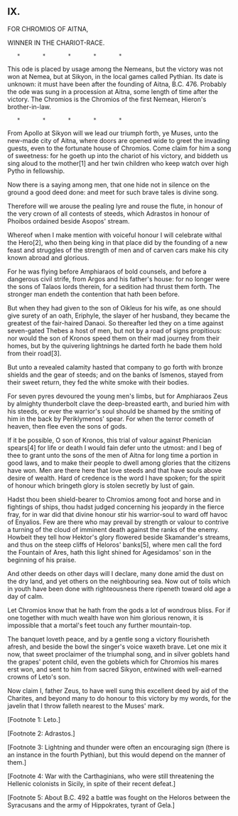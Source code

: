## IX.

FOR CHROMIOS OF AITNA,

WINNER IN THE CHARIOT-RACE.

       *       *       *       *       *

This ode is placed by usage among the Nemeans, but the victory was not
won at Nemea, but at Sikyon, in the local games called Pythian. Its
date is unknown: it must have been after the founding of Aitna, B.C.
476. Probably the ode was sung in a procession at Aitna, some length
of time after the victory. The Chromios is the Chromios of the first
Nemean, Hieron's brother-in-law.

       *       *       *       *       *

From Apollo at Sikyon will we lead our triumph forth, ye Muses, unto
the new-made city of Aitna, where doors are opened wide to greet the
invading guests, even to the fortunate house of Chromios. Come claim
for him a song of sweetness: for he goeth up into the chariot of his
victory, and biddeth us sing aloud to the mother[1] and her twin
children who keep watch over high Pytho in fellowship.

Now there is a saying among men, that one hide not in silence on the
ground a good deed done: and meet for such brave tales is divine song.

Therefore will we arouse the pealing lyre and rouse the flute, in
honour of the very crown of all contests of steeds, which Adrastos in
honour of Phoibos ordained beside Asopos' stream.

Whereof when I make mention with voiceful honour I will celebrate
withal the Hero[2], who then being king in that place did by the
founding of a new feast and struggles of the strength of men and of
carven cars make his city known abroad and glorious.

For he was flying before Amphiaraos of bold counsels, and before a
dangerous civil strife, from Argos and his father's house: for no
longer were the sons of Talaos lords therein, for a sedition had
thrust them forth. The stronger man endeth the contention that hath
been before.

But when they had given to the son of Oikleus for his wife, as one
should give surety of an oath, Eriphyle, the slayer of her husband,
they became the greatest of the fair-haired Danaoi. So thereafter led
they on a time against seven-gated Thebes a host of men, but not by a
road of signs propitious: nor would the son of Kronos speed them on
their mad journey from their homes, but by the quivering lightnings he
darted forth he bade them hold from their road[3].

But unto a revealed calamity hasted that company to go forth with
bronze shields and the gear of steeds; and on the banks of Ismenos,
stayed from their sweet return, they fed the white smoke with their
bodies.

For seven pyres devoured the young men's limbs, but for Amphiaraos
Zeus by almighty thunderbolt clave the deep-breasted earth, and buried
him with his steeds, or ever the warrior's soul should be shamed by
the smiting of him in the back by Periklymenos' spear. For when the
terror cometh of heaven, then flee even the sons of gods.

If it be possible, O son of Kronos, this trial of valour against
Phenician spears[4] for life or death I would fain defer unto the
utmost: and I beg of thee to grant unto the sons of the men of Aitna
for long time a portion in good laws, and to make their people to
dwell among glories that the citizens have won. Men are there here
that love steeds and that have souls above desire of wealth. Hard of
credence is the word I have spoken; for the spirit of honour which
bringeth glory is stolen secretly by lust of gain.

Hadst thou been shield-bearer to Chromios among foot and horse and in
fightings of ships, thou hadst judged concerning his jeopardy in the
fierce fray, for in war did that divine honour stir his warrior-soul
to ward off havoc of Enyalios. Few are there who may prevail by
strength or valour to contrive a turning of the cloud of imminent
death against the ranks of the enemy. Howbeit they tell how Hektor's
glory flowered beside Skamander's streams, and thus on the steep
cliffs of Heloros' banks[5], where men call the ford the Fountain of
Ares, hath this light shined for Agesidamos' son in the beginning of
his praise.

And other deeds on other days will I declare, many done amid the dust
on the dry land, and yet others on the neighbouring sea. Now out of
toils which in youth have been done with righteousness there ripeneth
toward old age a day of calm.

Let Chromios know that he hath from the gods a lot of wondrous bliss.
For if one together with much wealth have won him glorious renown, it
is impossible that a mortal's feet touch any further mountain-top.

The banquet loveth peace, and by a gentle song a victory flourisheth
afresh, and beside the bowl the singer's voice waxeth brave. Let one
mix it now, that sweet proclaimer of the triumphal song, and in silver
goblets hand the grapes' potent child, even the goblets which for
Chromios his mares erst won, and sent to him from sacred Sikyon,
entwined with well-earned crowns of Leto's son.

Now claim I, father Zeus, to have well sung this excellent deed by aid
of the Charites, and beyond many to do honour to this victory by my
words, for the javelin that I throw falleth nearest to the Muses'
mark.


[Footnote 1: Leto.]

[Footnote 2: Adrastos.]

[Footnote 3: Lightning and thunder were often an encouraging sign
(there is an instance in the fourth Pythian), but this would depend on
the manner of them.]

[Footnote 4: War with the Carthaginians, who were still threatening
the Hellenic colonists in Sicily, in spite of their recent defeat.]

[Footnote 5: About B.C. 492 a battle was fought on the Heloros between
the Syracusans and the army of Hippokrates, tyrant of Gela.]



